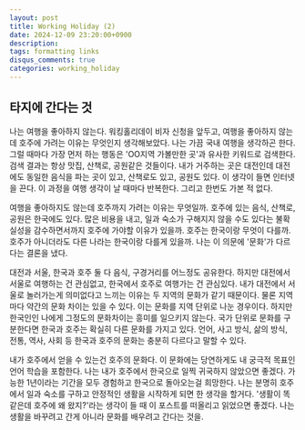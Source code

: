 ```yaml
---
layout: post
title: Working Holiday (2)
date: 2024-12-09 23:20:00+0900
description: 
tags: formatting links
disqus_comments: true
categories: working_holiday
---
```


## 타지에 간다는 것

나는 여행을 좋아하지 않는다. 워킹홀리데이 비자 신청을 앞두고, 여행을 좋아하지 않는데 호주에 가려는 이유는 무엇인지 생각해보았다. 나는 가끔 국내 여행을 생각하곤 한다. 그럴 때마다 가장 먼저 하는 행동은 'OO지역 가볼만한 곳'과 유사한 키워드로 검색한다. 검색 결과는 항상 맛집, 산책로, 공원같은 것들이다. 내가 거주하는 곳은 대전인데 대전에도 동일한 음식을 파는 곳이 있고, 산책로도 있고, 공원도 있다. 이 생각이 들면 인터넷을 끈다. 이 과정을 여행 생각이 날 때마다 반복한다. 그리고 한번도 가본 적 없다.

여행을 좋아하지도 않는데 호주까지 가려는 이유는 무엇일까. 호주에 있는 음식, 산책로, 공원은 한국에도 있다. 많은 비용을 내고, 일과 숙소가 구해지지 않을 수도 있다는 불확실성을 감수하면서까지 호주에 가야할 이유가 있을까. 호주는 한국이랑 무엇이 다를까. 호주가 아니더라도 다른 나라는 한국이랑 다를게 있을까. 나는 이 의문에 '문화'가 다르다는 결론을 냈다.

대전과 서울, 한국과 호주 둘 다 음식, 구경거리를 어느정도 공유한다. 하지만 대전에서 서울로 여행하는 건 관심없고, 한국에서 호주로 여행가는 건 관심있다. 내가 대전에서 서울로 놀러가는게 의미없다고 느끼는 이유는 두 지역의 문화가 같기 때문이다. 물론 지역마다 약간의 문화 차이는 있을 수 있다. 이는 문화를 지역 단위로 나눈 경우이다. 하지만 한국인인 나에게 그정도의 문화차이는 흥미를 일으키지 않는다. 국가 단위로 문화를 구분한다면 한국과 호주는 확실히 다른 문화를 가지고 있다. 언어, 사고 방식, 삶의 방식, 전통, 역사, 사회 등 한국과 호주의 문화는 충분히 다르다고 말할 수 있다.

내가 호주에서 얻을 수 있는건 호주의 문화다. 이 문화에는 당연하게도 내 궁극적 목표인 언어 학습을 포함한다. 나는 내가 호주에서 한국으로 일찍 귀국하지 않았으면 좋겠다. 가능한 1년이라는 기간을 모두 경험하고 한국으로 돌아오는걸 희망한다. 나는 분명히 호주에서 일과 숙소를 구하고 안정적인 생활을 시작하게 되면 한 생각을 할거다. '생활이 똑같은데 호주에 왜 왔지?'라는 생각이 들 때 이 포스트를 떠올리고 읽었으면 좋겠다. 나는 생활을 바꾸려고 간게 아니라 문화를 배우려고 간다는 것을.